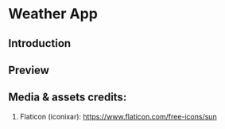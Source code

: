 # Weather App
## Introduction

## Preview

<!-- [![To Do List](./src/assets/demo.png)](https://yuliana-r.github.io/weather-app/) -->

## Media & assets credits:

1. Flaticon (iconixar): https://www.flaticon.com/free-icons/sun